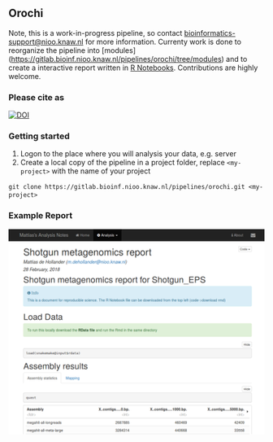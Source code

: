 ## Orochi

Note, this is a work-in-progress pipeline, so contact bioinformatics-support@nioo.knaw.nl for more information. Currenty work is done to reorganize the pipeline into [modules] (https://gitlab.bioinf.nioo.knaw.nl/pipelines/orochi/tree/modules) and to create a interactive report written in [R Notebooks](https://blog.rstudio.com/2016/10/05/r-notebooks). Contributions are highly welcome.

### Please cite as
[![DOI](https://zenodo.org/badge/190360037.svg)](https://zenodo.org/badge/latestdoi/190360037)


### Getting started

1. Logon to the place where you will analysis your data, e.g. server
2. Create a local copy of the pipeline in a project folder, replace `<my-project>` with the name of your project
```
git clone https://gitlab.bioinf.nioo.knaw.nl/pipelines/orochi.git <my-project>
``` 

### Example Report
[![example report](orochi-report-screenshot.png)](http://nioo0025.nioo.int/~mattiash/orochi.report.nb.html "Example report Orochi pipeline - Click to open!")